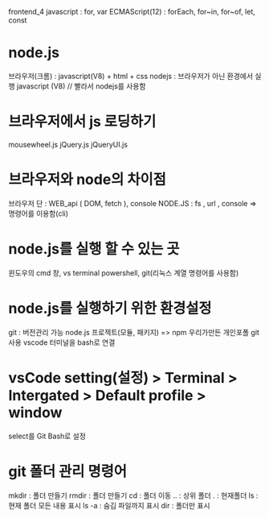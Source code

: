 frontend_4
javascript : for, var
ECMAScript(12) : forEach, for~in, for~of, let, const

# node.js
브라우저(크롬) :  javascript(V8) + html + css
nodejs : 브라우저가 아닌 환경에서 실행 javascript (V8)
// 빨라서 nodejs를 사용함

# 브라우저에서 js 로딩하기
mousewheel.js
jQuery.js
jQueryUI.js
<script src="mousewheel.js"></script>

# 브라우저와 node의 차이점 
브라우저 단 : WEB_api ( DOM, fetch ), console
NODE.JS : fs , url , console => 명령어를 이용함(cli) 

# node.js를 실행 할 수 있는 곳
윈도우의 cmd 창, vs terminal powershell, git(리눅스 계열 명령어를 사용함)

# node.js를 실행하기 위한 환경설정 
git : 버전관리 가능 
node.js 프로젝트(모듈, 패키지) => npm 
우리가만든 개인포폴 git 사용 
vscode 터미널을 bash로 연결
# vsCode setting(설정) > Terminal > Intergated > Default profile > window 
select를 Git Bash로 설정 

# git 폴더 관리 명령어
mkdir : 폴더 만들기 
rmdir :  폴더 만들기 
cd : 폴더 이동 
.. : 상위 폴더
. : 현재폴더 
ls : 현재 폴더 모든 내용 표시 
ls -a : 숨김 파일까지 표시 
dir :  폴더만 표시 










